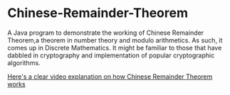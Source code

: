 # Chinese-Remainder-Theorem
A Java program to demonstrate the working of Chinese Remainder Theorem,a theorem in number theory and modulo arithmetics. As such, it comes up in Discrete Mathematics. It might be familiar to those that have dabbled in cryptography and implementation of popular cryptographic algorithms.

[Here's a clear video explanation on how Chinese Remainder Theorem works](https://www.youtube.com/watch?v=zIFehsBHB8o)
